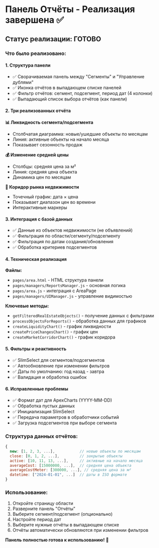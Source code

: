# Панель Отчёты - Реализация завершена ✅

## Статус реализации: ГОТОВО

### Что было реализовано:

#### 1. **Структура панели**
- ✅ Сворачиваемая панель между "Сегменты" и "Управление дублями"
- ✅ Иконка отчётов в выпадающем списке панелей
- ✅ Фильтр отчётов: сегмент, подсегмент, период дат (4 колонки)
- ✅ Выпадающий список выбора отчётов (как панели)

#### 2. **Три реализованных отчёта**

**📊 Ликвидность сегмента/подсегмента**
- Столбчатая диаграмма: новые/ушедшие объекты по месяцам
- Линия: активные объекты на начало месяца
- Показывает сезонность продаж

**💰 Изменение средней цены**
- Столбцы: средняя цена за м²
- Линия: средняя цена объекта
- Динамика цен по месяцам

**🎯 Коридор рынка недвижимости**
- Точечный график: дата × цена
- Показывает диапазон цен во времени
- Интерактивные маркеры

#### 3. **Интеграция с базой данных**
- ✅ Данные из объектов недвижимости (не объявлений)
- ✅ Фильтрация по области/сегменту/подсегменту
- ✅ Фильтрация по датам создания/обновления
- ✅ Обработка критериев подсегментов

#### 4. **Техническая реализация**

**Файлы:**
- `pages/area.html` - HTML структура панели
- `pages/managers/ReportsManager.js` - основная логика
- `pages/area.js` - интеграция с AreaPage
- `pages/managers/UIManager.js` - управление видимостью

**Ключевые методы:**
- `getFilteredRealEstateObjects()` - получение данных с фильтрами
- `processObjectsForReports()` - обработка данных для графиков
- `createLiquidityChart()` - график ликвидности
- `createPriceChangesChart()` - график цен
- `createMarketCorridorChart()` - график коридора

#### 5. **Фильтры и реактивность**
- ✅ SlimSelect для сегментов/подсегментов
- ✅ Автообновление при изменении фильтров
- ✅ Даты по умолчанию: год назад - завтра
- ✅ Валидация и обработка ошибок

#### 6. **Исправленные проблемы**
- ✅ Формат дат для ApexCharts (YYYY-MM-DD)
- ✅ Обработка пустых данных
- ✅ Инициализация SlimSelect
- ✅ Передача параметров в обработчики событий
- ✅ Загрузка подсегментов при выборе сегмента

### Структура данных отчётов:
```javascript
{
  new: [1, 2, 3, ...],           // новые объекты по месяцам
  close: [0, 1, 2, ...],         // закрытые объекты
  active: [10, 11, 13, ...],     // активные на начало месяца
  averageСost: [15000000, ...],  // средняя цена объекта
  averageСostMeter: [300000, ...], // средняя цена за м²
  datetime: ["2024-01-01", ...]  // даты в ISO формате
}
```

### Использование:
1. Откройте страницу области
2. Разверните панель "Отчёты"
3. Выберите сегмент/подсегмент (опционально)
4. Настройте период дат
5. Выберите нужные отчёты в выпадающем списке
6. Отчёты автоматически обновляются при изменении фильтров

**Панель полностью готова к использованию!** 🎉